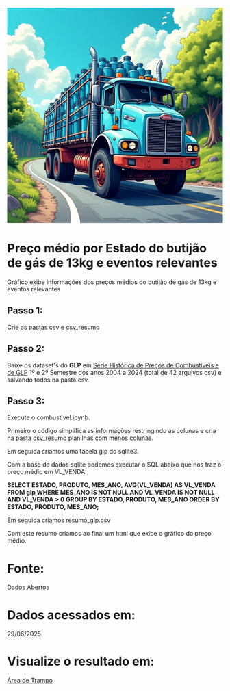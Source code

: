 ![Caminhão de Gás](caminhao_gas.jpg)

# Preço médio por Estado do butijão de gás de 13kg e eventos relevantes 
  Gráfico exibe informações dos preços médios do butijão de gás de 13kg e eventos relevantes

## Passo 1: 
  Crie as pastas csv e csv_resumo

## Passo 2:
  Baixe os dataset's do **GLP** em [Série Histórica de Preços de Combustíveis e de GLP](https://dados.gov.br/dados/conjuntos-dados/serie-historica-de-precos-de-combustiveis-e-de-glp)
  1º e 2º Semestre dos anos 2004 a 2024 (total de 42 arquivos csv) e salvando todos na pasta csv.
  

## Passo 3:
  Execute o combustivel.ipynb.
  
  Primeiro o código simplifica as informações restringindo as colunas e cria na pasta csv_resumo planilhas com menos colunas.
  
  Em seguida criamos uma tabela glp do sqlite3.
  
  Com a base de dados sqlite podemos executar o SQL abaixo que nos traz o preço médio em VL_VENDA:
  
  **SELECT 
          ESTADO,
          PRODUTO,
          MES_ANO,
          AVG(VL_VENDA) AS VL_VENDA
      FROM 
          glp
      WHERE 
          MES_ANO IS NOT NULL 
          AND VL_VENDA IS NOT NULL
          AND VL_VENDA > 0
      GROUP BY 
          ESTADO, PRODUTO, MES_ANO
      ORDER BY 
          ESTADO, PRODUTO, MES_ANO;**
  
  Em seguida criamos resumo_glp.csv
  
  Com este resumo criamos ao final um html que exibe o gráfico do preço médio.

# Fonte:
[Dados Abertos](https://dados.gov.br/dados/conjuntos-dados/serie-historica-de-precos-de-combustiveis-e-de-glp)

# Dados acessados em: 
29/06/2025

# Visualize o resultado em: 
[Área de Trampo](https://www.areadetrampo.com.br/preco-medio-de-combustiveis-2004-a-2024-e-eventos-relevantes/)
